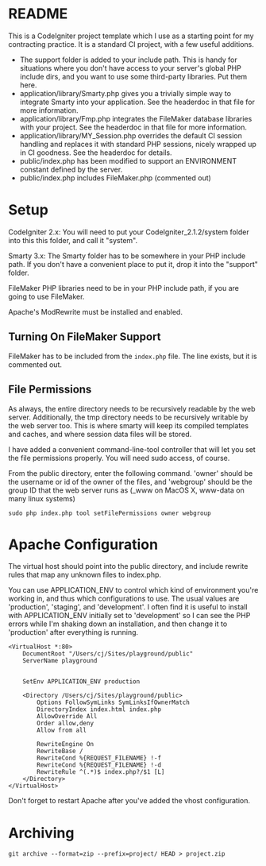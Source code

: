 # README

This is a CodeIgniter project template which I use as a starting point for my contracting
practice.  It is a standard CI project, with a few useful additions.

* The support folder is added to your include path.  This is handy for situations where you don't
have access to your server's global PHP include dirs, and you want to use some third-party 
libraries.  Put them here.
* application/library/Smarty.php gives you a trivially simple way to integrate Smarty into your
application.  See the headerdoc in that file for more information.
* application/library/Fmp.php integrates the FileMaker database libraries with your project.  See
the headerdoc in that file for more information.
* application/library/MY_Session.php overrides the default CI session handling and replaces it with
standard PHP sessions, nicely wrapped up in CI goodness.  See the headerdoc for details.
* public/index.php has been modified to support an ENVIRONMENT constant defined by the server.
* public/index.php includes FileMaker.php (commented out)

# Setup

CodeIgniter 2.x:  You will need to put your CodeIgniter_2.1.2/system folder into this this folder, and call it
"system".

Smarty 3.x: The Smarty folder has to be somewhere in your PHP include path.  If you don't have a convenient place to put it, drop it into the "support" folder.

FileMaker PHP libraries need to be in your PHP include path, if you are going to use FileMaker.

Apache's ModRewrite must be installed and enabled.

## Turning On FileMaker Support

FileMaker has to be included from the `index.php` file.  The line exists, but it is commented out.

## File Permissions

As always, the entire directory needs to be recursively readable by the web server.  Additionally,
the tmp directory needs to be recursively writable by the web server too.  This is where smarty 
will keep its compiled templates and caches, and where session data files will be stored.

I have added a convenient command-line-tool controller that will let you set the file permissions
properly.  You will need sudo access, of course.

From the public directory, enter the following command.  'owner' should be the username or id of the
owner of the files, and 'webgroup' should be the group ID that the web server runs as (_www on 
MacOS X, www-data on many linux systems)

	sudo php index.php tool setFilePermissions owner webgroup

# Apache Configuration

The virtual host should point into the public directory, and include rewrite rules that
map any unknown files to index.php.

You can use APPLICATION_ENV to control which kind of environment you're working in, and thus which
configurations to use.  The usual values are 'production', 'staging', and 'development'.  I often
find it is useful to install with APPLICATION_ENV initially set to 'development' so I can see the
PHP errors while I'm shaking down an installation, and then change it to 'production' after 
everything is running.


	<VirtualHost *:80>
		DocumentRoot "/Users/cj/Sites/playground/public"
		ServerName playground
		
		
		SetEnv APPLICATION_ENV production
		
		<Directory /Users/cj/Sites/playground/public>
			Options FollowSymLinks SymLinksIfOwnerMatch
			DirectoryIndex index.html index.php
			AllowOverride All
			Order allow,deny
			Allow from all
			
			RewriteEngine On
			RewriteBase /
			RewriteCond %{REQUEST_FILENAME} !-f
			RewriteCond %{REQUEST_FILENAME} !-d
			RewriteRule ^(.*)$ index.php?/$1 [L]
		</Directory>
	</VirtualHost>

Don't forget to restart Apache after you've added the vhost configuration.

# Archiving

	git archive --format=zip --prefix=project/ HEAD > project.zip
